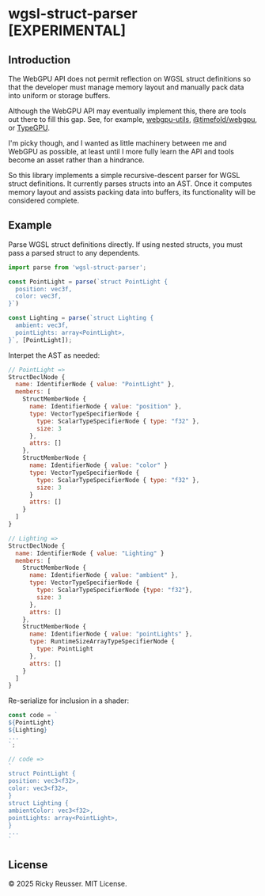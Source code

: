 # wgsl-struct-parser [EXPERIMENTAL]

## Introduction

The WebGPU API does not permit reflection on WGSL struct definitions so that the developer must manage memory layout and manually pack data into uniform or storage buffers.

Although the WebGPU API may eventually implement this, there are tools out there to fill this gap. See, for example, [webgpu-utils](https://github.com/greggman/webgpu-utils), [@timefold/webgpu](https://www.npmjs.com/package/@timefold/webgpu), or [TypeGPU](https://docs.swmansion.com/TypeGPU/).

I'm picky though, and I wanted as little machinery between me and WebGPU as possible, at least until I more fully learn the API and tools become an asset rather than a hindrance.

So this library implements a simple recursive-descent parser for WGSL struct definitions. It currently parses structs into an AST. Once it computes memory layout and assists packing data into buffers, its functionality will be considered complete.

## Example

Parse WGSL struct definitions directly. If using nested structs, you must pass a parsed struct to any dependents.

```js
import parse from 'wgsl-struct-parser';

const PointLight = parse(`struct PointLight {
  position: vec3f,
  color: vec3f,
}`)

const Lighting = parse(`struct Lighting {
  ambient: vec3f,
  pointLights: array<PointLight>,
}`, [PointLight]);
```

Interpet the AST as needed:

```js
// PointLight =>
StructDeclNode {
  name: IdentifierNode { value: "PointLight" },
  members: [
    StructMemberNode {
      name: IdentifierNode { value: "position" },
      type: VectorTypeSpecifierNode {
        type: ScalarTypeSpecifierNode { type: "f32" },
        size: 3
      },
      attrs: []
    },
    StructMemberNode {
      name: IdentifierNode { value: "color" }
      type: VectorTypeSpecifierNode {
        type: ScalarTypeSpecifierNode { type: "f32" },
        size: 3
      }
      attrs: []
    }
  ]
}

// Lighting =>
StructDeclNode {
  name: IdentifierNode { value: "Lighting" }
  members: [
    StructMemberNode {
      name: IdentifierNode { value: "ambient" },
      type: VectorTypeSpecifierNode {
        type: ScalarTypeSpecifierNode {type: "f32"},
        size: 3
      },
      attrs: []
    },
    StructMemberNode {
      name: IdentifierNode { value: "pointLights" },
      type: RuntimeSizeArrayTypeSpecifierNode {
        type: PointLight
      },
      attrs: []
    }
  ]
}
```

Re-serialize for inclusion in a shader:

```js
const code = `
${PointLight}
${Lighting}
...
`;

// code =>
`
struct PointLight {
position: vec3<f32>,
color: vec3<f32>,
}
struct Lighting {
ambientColor: vec3<f32>,
pointLights: array<PointLight>,
}
...
`
```

## License

&copy; 2025 Ricky Reusser. MIT License.
